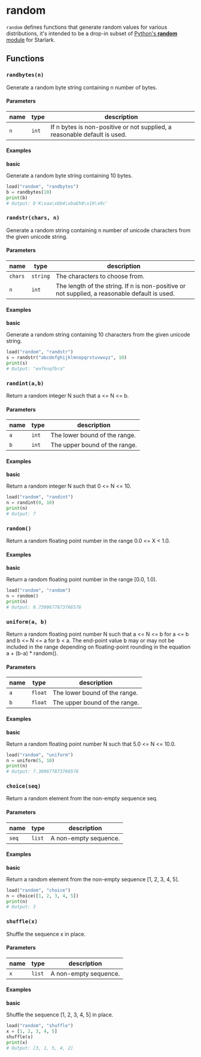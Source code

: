 # random

`random` defines functions that generate random values for various distributions, it's intended to be a drop-in subset of [Python's **random** module](https://docs.python.org/3/library/random.html) for Starlark.

## Functions

### `randbytes(n)`

Generate a random byte string containing n number of bytes.

#### Parameters

| name | type  | description                                                               |
|------|-------|---------------------------------------------------------------------------|
| `n`  | `int` | If n bytes is non-positive or not supplied, a reasonable default is used. |

#### Examples

**basic**

Generate a random byte string containing 10 bytes.

```python
load("random", "randbytes")
b = randbytes(10)
print(b)
# Output: b'K\xaa\xbb4\xbaEh0\x19\x9c'
```

### `randstr(chars, n)`

Generate a random string containing n number of unicode characters from the given unicode string.

#### Parameters

| name    | type     | description                                                                                   |
|---------|----------|-----------------------------------------------------------------------------------------------|
| `chars` | `string` | The characters to choose from.                                                                |
| `n`     | `int`    | The length of the string. If n is non-positive or not supplied, a reasonable default is used. |

#### Examples

**basic**

Generate a random string containing 10 characters from the given unicode string.

```python
load("random", "randstr")
s = randstr("abcdefghijklmnopqrstuvwxyz", 10)
print(s)
# Output: "enfknqfbra"
```

### `randint(a,b)`

Return a random integer N such that a <= N <= b.

#### Parameters

| name | type  | description                   |
|------|-------|-------------------------------|
| `a`  | `int` | The lower bound of the range. |
| `b`  | `int` | The upper bound of the range. |

#### Examples

**basic**

Return a random integer N such that 0 <= N <= 10.

```python
load("random", "randint")
n = randint(0, 10)
print(n)
# Output: 7
```

### `random()`

Return a random floating point number in the range 0.0 <= X < 1.0.

#### Examples

**basic**

Return a random floating point number in the range [0.0, 1.0).

```python
load("random", "random")
n = random()
print(n)
# Output: 0.7309677873766576
```

### `uniform(a, b)`

Return a random floating point number N such that a <= N <= b for a <= b and b <= N <= a for b < a.
The end-point value b may or may not be included in the range depending on floating-point rounding in the equation a + (b-a) * random().

#### Parameters

| name | type    | description                   |
|------|---------|-------------------------------|
| `a`  | `float` | The lower bound of the range. |
| `b`  | `float` | The upper bound of the range. |

#### Examples

**basic**

Return a random floating point number N such that 5.0 <= N <= 10.0.

```python
load("random", "uniform")
n = uniform(5, 10)
print(n)
# Output: 7.309677873766576
```

### `choice(seq)`

Return a random element from the non-empty sequence seq.

#### Parameters

| name  | type   | description           |
|-------|--------|-----------------------|
| `seq` | `list` | A non-empty sequence. |

#### Examples

**basic**

Return a random element from the non-empty sequence [1, 2, 3, 4, 5].

```python
load("random", "choice")
n = choice([1, 2, 3, 4, 5])
print(n)
# Output: 3
```

### `shuffle(x)`

Shuffle the sequence x in place.

#### Parameters

| name | type   | description           |
|------|--------|-----------------------|
| `x`  | `list` | A non-empty sequence. |

#### Examples

**basic**

Shuffle the sequence [1, 2, 3, 4, 5] in place.

```python
load("random", "shuffle")
x = [1, 2, 3, 4, 5]
shuffle(x)
print(x)
# Output: [3, 1, 5, 4, 2]
```
